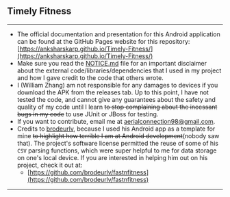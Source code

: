 ## Timely Fitness
--------------------------
*    The official documentation and presentation for this Android application can be found at the GitHub Pages website for this repository:
     [https://anksharskarp.github.io/Timely-Fitness/](https://anksharskarp.github.io/Timely-Fitness/)
*    Make sure you read the [NOTICE.md](https://github.com/Anksharskarp/Timely-Fitness/blob/master/NOTICE.md) file for an important disclaimer
     about the external code/libraries/dependencies that I used in my project and how I gave credit to the code that others wrote.
*    I (William Zhang) am not responsible for any damages to devices if you download the APK from the releases tab. Up to this point, I have not tested the code, 
     and cannot give any guarantees about the safety and quality of my code until I learn ~~to stop complaining about the incessant bugs in my code~~ to use JUnit or JBoss
     for testing.
*    If you want to contribute, email me at [aerialconnection98@gmail.com](aerialconnection98@gmail.com).
*    Credits to [brodeurlv](https://www.github.com/brodeurlv), because I used his Android app as a template for mine ~~to highlight how terrible I am at Android
     development~~(nobody saw that). The project's software license permitted the reuse of some of his `CSV` parsing functions, which were super helpful to me 
     for data storage on one's local device. If you are interested in helping him out on his project, check it out at: 
     *    [https://github.com/brodeurlv/fastnfitness](https://github.com/brodeurlv/fastnfitness)
--------------------------
